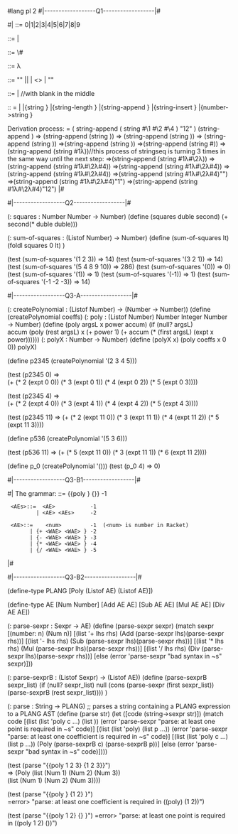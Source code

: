 #lang pl 2
#|------------------Q1------------------|#

#|
<char> ::= 0|1|2|3|4|5|6|7|8|9

<charseqe> ::= <char>
               |<char><charseq>

<form> ::= \#<char>

<emptystring> ::= λ

<string> ::= "" || <form> | <<charseq>> | "<charseq>"

<stringseq> ::= <string> 
                |<string><emptystring><stringseq> //with blank in the middle

<SE> :: = <charseq> | <stringseq>
         |{string <SE>}
         |{string-length <SE>}
         |{string-append <SE><SE>}
         |{string-insert <SE>}
         |{number->string <SE>}

Derivation process:
<SE> = ( string-append ( string #\1 #\2 #\4 ) "12" )
(string-append <SE><SE>) => (string-append (string <SE>)<SE>) => (string-append (string <stringseq>)<SE>)
=> (string-append (string <string><emptystring><stringseq>)<SE>)
=>(string-append (string <form><emptystring><stringseq>)<SE>)
=>(string-append (string \#<char><emptystring><stringseq>)<SE>)
=>(string-append (string \#1λ<stringseq>)<SE>)//this process of stringseq is turning 3 times in the same way until the next step:
=>(string-append (string \#1λ#\2λ<string>)<SE>)
=>(string-append (string \#1λ#\2λ\#4)<SE>)
=>(string-append (string \#1λ#\2λ\#4)<stringseq>)
=>(string-append (string \#1λ#\2λ\#4)<string>)
=>(string-append (string \#1λ#\2λ\#4)"<char><charseq>")
=>(string-append (string \#1λ#\2λ\#4)"1<char>")
=>(string-append (string \#1λ#\2λ\#4)"12")
|#

#|------------------Q2------------------|#

(: squares : Number Number -> Number)
(define (squares duble second)
  (+ second(* duble duble)))
  
(: sum-of-squares : (Listof Number) -> Number)
(define (sum-of-squares lt)
  (foldl squares 0 lt)
 )

(test (sum-of-squares '(1 2 3)) => 14)
(test (sum-of-squares '(3 2 1)) => 14)
(test (sum-of-squares '(5 4 8 9 10)) => 286)
(test (sum-of-squares '(0)) => 0)
(test (sum-of-squares '(1)) => 1)
(test (sum-of-squares '(-1)) => 1)
(test (sum-of-squares '(-1 -2 -3)) => 14)


#|------------------Q3-A------------------|#


(: createPolynomial : (Listof Number) -> (Number -> Number)) 
(define (createPolynomial coeffs) 
  (: poly : (Listof Number) Number Integer Number -> 
Number) 
  (define (poly argsL x power accum) 
     (if (null? argsL)  
         accum
         (poly (rest argsL) x (+ power 1) (+ accum (* (first argsL) (expt x power))))))
  (: polyX : Number -> Number) 
  (define (polyX x)
    (poly coeffs x 0 0))
polyX)

 
(define p2345 (createPolynomial '(2 3 4 5)))

(test (p2345 0) =>  
   (+ (* 2 (expt 0 0)) (* 3 (expt 0 1)) (* 4 (expt 0 2)) (* 5 (expt 0 3))))

(test (p2345 4) =>  
   (+ (* 2 (expt 4 0)) (* 3 (expt 4 1)) (* 4 (expt 4 2)) (* 5 (expt 4 3))))

(test (p2345 11) =>
      (+ (* 2 (expt 11 0)) (* 3 (expt 11 1)) (* 4 (expt 11 2)) (* 5 (expt 11 3)))) 
 
 
(define p536 (createPolynomial '(5 3 6)))

(test (p536 11) =>
      (+ (* 5 (expt 11 0)) (* 3 (expt 11 1)) (* 6 (expt 11 2)))) 
 
(define p_0 (createPolynomial '())) (test (p_0 4) =>
                                          0) 


#|------------------Q3-B1------------------|#

#| 
  The grammar: 
    <PLANG> ::= {{poly <AES>} {<AEs>}} -1
    
     <AEs>::=  <AE>           -1
             | <AE> <AEs>     -2
    
     <AE>::=    <num>         -1  (<num> is number in Racket)
           | {+ <WAE> <WAE> } -2
           | {- <WAE> <WAE> } -3
           | {* <WAE> <WAE> } -4
           | {/ <WAE> <WAE> } -5
|#

#|------------------Q3-B2------------------|#

  (define-type PLANG 
    [Poly (Listof AE) (Listof AE)]) 
 
  (define-type AE 
    [Num  Number] 
    [Add  AE AE] 
    [Sub  AE AE] 
    [Mul  AE AE] 
    [Div  AE AE])

  (: parse-sexpr : Sexpr -> AE) 
  (define (parse-sexpr sexpr) 
    (match sexpr 
      [(number: n)    (Num n)] 
      [(list '+ lhs rhs) (Add (parse-sexpr lhs)(parse-sexpr rhs))] 
      [(list '- lhs rhs) (Sub (parse-sexpr lhs)(parse-sexpr rhs))] 
      [(list '* lhs rhs) (Mul (parse-sexpr lhs)(parse-sexpr rhs))] 
      [(list '/ lhs rhs) (Div (parse-sexpr lhs)(parse-sexpr rhs))] 
      [else (error 'parse-sexpr "bad syntax in ~s" sexpr)]))

  (: parse-sexprB : (Listof Sexpr) -> (Listof AE))
  (define (parse-sexprB sexpr_list)
(if (null? sexpr_list)
        null
        (cons (parse-sexpr (first sexpr_list))(parse-sexprB (rest sexpr_list))))
    )

   
(: parse : String -> PLANG) 
;; parses a string containing a PLANG expression to a PLANG AST
 (define (parse str) 
  (let ([code (string->sexpr str)])
      (match code
      [(list (list 'poly c ...) (list )) (error 'parse-sexpr "parse: at least one point is required in ~s" code)]
      [(list (list 'poly) (list p ...)) (error 'parse-sexpr "parse: at least one coefficient is required in ~s" code)]
      [(list (list 'poly c ...) (list p ...)) (Poly (parse-sexprB c) (parse-sexprB p))] 
      [else (error 'parse-sexpr "bad syntax in ~s" code)])))


(test (parse "{{poly 1 2 3} {1 2 3}}")  
     => (Poly (list (Num 1) (Num 2) (Num 3))  
              (list (Num 1) (Num 2) (Num 3))))

(test (parse "{{poly } {1 2} }")  
     =error> "parse: at least one coefficient is required in ((poly) (1 2))")

(test (parse "{{poly 1 2} {} }") =error>
      "parse: at least one point is required in ((poly 1 2) ())")
